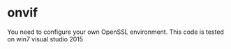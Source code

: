 # onvif
You need to configure your own OpenSSL environment.
This code is tested on win7 visual studio 2015
